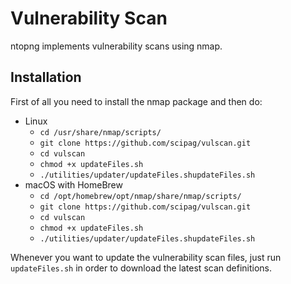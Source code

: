 Vulnerability Scan
==================

ntopng implements vulnerability scans using nmap. 

Installation
-------------
First of all you need to install the nmap package and then do:

* Linux
  * ``cd /usr/share/nmap/scripts/``
  * ``git clone https://github.com/scipag/vulscan.git``
  * ``cd vulscan``
  * ``chmod +x updateFiles.sh``
  * ``./utilities/updater/updateFiles.shupdateFiles.sh``
* macOS with HomeBrew
  * ``cd /opt/homebrew/opt/nmap/share/nmap/scripts/``
  * ``git clone https://github.com/scipag/vulscan.git``
  * ``cd vulscan``
  * ``chmod +x updateFiles.sh``
  * ``./utilities/updater/updateFiles.shupdateFiles.sh``

Whenever you want to update the vulnerability scan files, just run ``updateFiles.sh`` in order to download the latest scan definitions.
